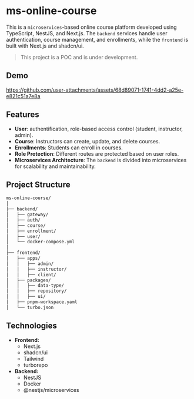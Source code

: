 # ms-online-course

This is a `microservices`-based online course platform developed using TypeScript, NestJS, and Next.js. The `backend` services handle user authentication, course management, and enrollments, while the `frontend` is built with Next.js and shadcn/ui.

> This project is a POC and is under development.

## Demo


https://github.com/user-attachments/assets/68d89071-1741-4dd2-a25e-e821c51a7e8a



## Features

- **User**: authentification, role-based access control (student, instructor, admin).
- **Course**: Instructors can create, update, and delete courses.
- **Enrollments**: Students can enroll in courses.
- **Role Protection**: Different routes are protected based on user roles.
- **Microservices Architecture**: The `backend` is divided into microservices for scalability and maintainability.

## Project Structure

```bash
ms-online-course/
│
├── backend/                    
│   ├── gateway/                
│   ├── auth/                   
│   ├── course/                 
│   ├── enrollment/             
│   ├── user/     
│   └── docker-compose.yml        
│
├── frontend/ 
│   ├── apps/  
│   │   ├── admin/                
│   │   ├── instructor/   
│   │   ├── client/   
│   ├── packages/  
│   │   ├── data-type/                
│   │   ├── repository/   
│   │   ├── ui/    
│   ├── pnpm-workspace.yaml    
│   └── turbo.json               

```

## Technologies

* **Frontend:**
    * Next.js
    * shadcn/ui
    * Tailwind
    * turborepo
* **Backend:**
    * NestJS
    * Docker
    * @nestjs/microservices

